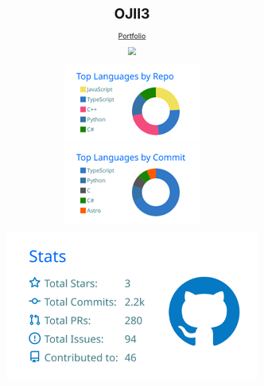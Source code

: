 <h1 align="center">OJII3</h1>

<p align="center">
  <a href="https://ojii3.vercel.app/">Portfolio</a>
</p>

<p align="center">
  <img src="https://github-readme-stats.vercel.app/api?username=ojii3&show_icons=true&theme=transparent&hide_border=true">
</p>

<p align="center">
  <img height="160" src="https://raw.githubusercontent.com/OJII3/OJII3/main/profile-summary-card-output/transparent/1-repos-per-language.svg">
  <img height="160" src="https://raw.githubusercontent.com/OJII3/OJII3/main/profile-summary-card-output/transparent/2-most-commit-language.svg">
</p>

<p align="center" height="160">
  <img src="https://raw.githubusercontent.com/OJII3/OJII3/main/profile-summary-card-output/transparent/3-stats.svg">
</p>
